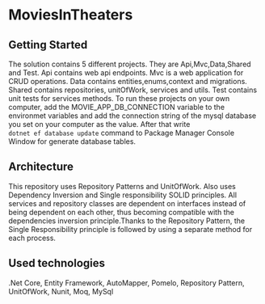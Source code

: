 # MoviesInTheaters

## Getting Started
The solution contains 5 different projects. They are Api,Mvc,Data,Shared and Test.
Api contains web api endpoints.
Mvc is a web application for CRUD operations.
Data contains entities,enums,context and migrations.
Shared contains repositories, unitOfWork, services and utils.
Test contains unit tests for services methods.
To run these projects on your own computer, add the MOVIE_APP_DB_CONNECTION variable to the environmet variables 
and add the connection string of the mysql database you set on your computer as the value. After that write  
`dotnet ef database update`
command to Package Manager Console Window for generate database tables.

## Architecture
This repository uses Repository Patterns and UnitOfWork. Also uses Dependency Inversion and Single responsibility SOLID principles.
All services and repository classes are dependent on interfaces instead of being dependent on each other, 
thus becoming compatible with the dependencies inversion principle.Thanks to the Repository Pattern, the Single Responsibility 
principle is followed by using a separate method for each process.

## Used technologies
.Net Core, Entity Framework, AutoMapper, Pomelo, Repository Pattern, UnitOfWork, Nunit, Moq, MySql

